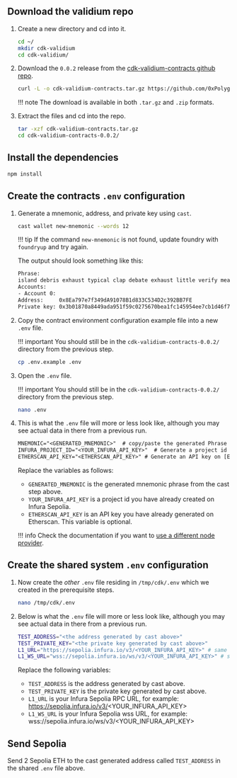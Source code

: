 ## Download the validium repo

1. Create a new directory and cd into it.

    ```bash
    cd ~/
    mkdir cdk-validium
    cd cdk-validium/
    ```

2. Download the `0.0.2` release from the [cdk-validium-contracts github repo](https://github.com/0xPolygon/cdk-validium-contracts/releases/tag/v0.0.2-RC1).

    ```bash
    curl -L -o cdk-validium-contracts.tar.gz https://github.com/0xPolygon/cdk-validium-contracts/archive/refs/tags/v0.0.2.tar.gz
    ```
    !!! note
        The download is available in both `.tar.gz` and `.zip` formats.

3. Extract the files and cd into the repo.

    ```bash
    tar -xzf cdk-validium-contracts.tar.gz
    cd cdk-validium-contracts-0.0.2/
    ```

## Install the dependencies

```bash
npm install
```

## Create the contracts `.env` configuration

1. Generate a mnemonic, address, and private key using `cast`.

    ```bash
    cast wallet new-mnemonic --words 12
    ```

    !!! tip
        If the command `new-mnemonic` is not found, update foundry with `foundryup` and try again.

    The output should look something like this:

    ```bash
    Phrase:
    island debris exhaust typical clap debate exhaust little verify mean sausage entire
    Accounts:
    - Account 0:
    Address:     0x8Ea797e7f349dA91078B1d833C534D2c392BB7FE
    Private key: 0x3b01870a8449ada951f59c0275670bea1fc145954ee7cb1d46f7d21533600726
    ```

2. Copy the contract environment configuration example file into a new `.env` file.

    !!! important
        You should still be in the `cdk-validium-contracts-0.0.2/` directory from the previous step.

    ```bash
    cp .env.example .env
    ```

3. Open the `.env` file.

    !!! important
        You should still be in the `cdk-validium-contracts-0.0.2/` directory from the previous step.

    ```sh
    nano .env
    ```

4. This is what the `.env` file will more or less look like, although you may see actual data in there from a previous run. 

    ```txt 
    MNEMONIC="<GENERATED_MNEMONIC>"  # copy/paste the generated Phrase from cast
    INFURA_PROJECT_ID="<YOUR_INFURA_API_KEY>"  # Generate a project id on [Infura](https://www.infura.io/)
    ETHERSCAN_API_KEY="<ETHERSCAN_API_KEY>" # Generate an API key on [Etherscan](https://etherscan.io)
    ```

    Replace the variables as follows:

    - `GENERATED_MNEMONIC` is the generated mnemonic phrase from the cast step above.
    - `YOUR_INFURA_API_KEY` is a project id you have already created on Infura Sepolia.
    - `ETHERSCAN_API_KEY` is an API key you have already generated on Etherscan. This variable is optional.    

    !!! info
        Check the documentation if you want to [use a different node provider](deploy-contracts.md#use-a-different-node-provider).

## Create the shared system `.env` configuration

1.  Now create the *other* `.env` file residing in `/tmp/cdk/.env` which we created in the prerequisite steps.

    ```sh
    nano /tmp/cdk/.env
    ```

2.  Below is what the `.env` file will more or less look like, although you may see actual data in there from a previous run. 

    ```sh
    TEST_ADDRESS="<the address generated by cast above>"
    TEST_PRIVATE_KEY="<the private key generated by cast above>" 
    L1_URL="https://sepolia.infura.io/v3/<YOUR_INFURA_API_KEY>" # same as in the other env file
    L1_WS_URL="wss://sepolia.infura.io/ws/v3/<YOUR_INFURA_API_KEY>" # same as in the other env file
    ```

    Replace the following variables:

    - `TEST_ADDRESS` is the address generated by cast above.
    - `TEST_PRIVATE_KEY` is the private key generated by cast above.
    - `L1_URL` is your Infura Sepolia RPC URL, for example: https://sepolia.infura.io/v3/<YOUR_INFURA_API_KEY>  
    - `L1_WS_URL` is your Infura Sepolia wss URL, for example: wss://sepolia.infura.io/ws/v3/<YOUR_INFURA_API_KEY>

## Send Sepolia

Send 2 Sepolia ETH to the cast generated address called `TEST_ADDRESS` in the shared `.env` file above.
